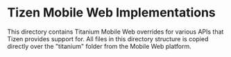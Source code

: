 Tizen Mobile Web Implementations
================================

This directory contains Titanium Mobile Web overrides for various APIs that
Tizen provides support for. All files in this directory structure is copied
directly over the "titanium" folder from the Mobile Web platform.
